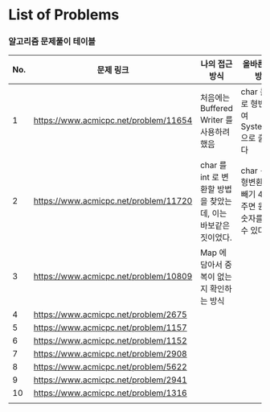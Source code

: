 # List of Problems

### 알고리즘 문제풀이 테이블

| No.  | 문제 링크                             | 나의 접근 방식                                               | 올바른 접근 방식                                             |
| ---- | ------------------------------------- | ------------------------------------------------------------ | ------------------------------------------------------------ |
| 1    | https://www.acmicpc.net/problem/11654 | 처음에는 Buffered Writer 를 사용하려 했음                    | char 를 int 로 형변환 하여 System.out으로 출력한다           |
| 2    | https://www.acmicpc.net/problem/11720 | char 를 int 로 변환할 방법을 찾았는데, 이는 바보같은 짓이었다. | char -> int 형변환 -> 빼기 48 해주면 원래의 숫자를 얻을 수 있다. |
| 3    | https://www.acmicpc.net/problem/10809 | Map 에 담아서 중복이 없는지 확인하는 방식                    |                                                              |
| 4    | https://www.acmicpc.net/problem/2675  |                                                              |                                                              |
| 5    | https://www.acmicpc.net/problem/1157  |                                                              |                                                              |
| 6    | https://www.acmicpc.net/problem/1152  |                                                              |                                                              |
| 7    | https://www.acmicpc.net/problem/2908  |                                                              |                                                              |
| 8    | https://www.acmicpc.net/problem/5622  |                                                              |                                                              |
| 9    | https://www.acmicpc.net/problem/2941  |                                                              |                                                              |
| 10   | https://www.acmicpc.net/problem/1316  |                                                              |                                                              |
|      |                                       |                                                              |                                                              |

